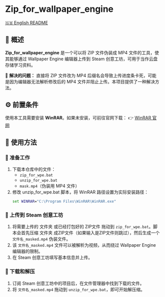 # Zip_for_wallpaper_engine

[🇬🇧 English README](README.md)

## 📌 概述
**Zip_for_wallpaper_engine** 是一个可以将 ZIP 文件伪装成 MP4 文件的工具，使其能够通过 Wallpaper Engine 编辑器上传到 Steam 创意工坊，可用于当作云盘存储学习资料。

🔹 **解决的问题：**
直接将 ZIP 文件改为 MP4 后缀名会导致上传进度条卡死，可能是因为编辑器无法解析修改后的 MP4 文件并阻止上传。本项目提供了一种解决方法。

## ⚙️ 前置条件
使用本工具需要安装 **WinRAR**。如果未安装，可前往官网下载：
👉 [WinRAR 官网](https://www.win-rar.com/)

## 📖 使用方法

### 🔹 准备工作
1. 下载本仓库中的文件：
   - `zip_for_wpe.bat`
   - `unzip_for_wpe.bat`
   - `mask.mp4`（伪装用 MP4 文件）
2. 修改 unzip_for_wpe.bat 脚本，将 WinRAR 路径设置为实际安装路径：
   ```bat
   set WINRAR="C:\Program Files\WinRAR\WinRAR.exe"
   ```

### 🔹 上传到 Steam 创意工坊
1. 将需要上传的 文件夹 或已经打包好的 ZIP文件 拖动到 `zip_for_wpe.bat`。脚本会首先压缩 文件夹 成ZIP文件（如果输入是ZIP文件则跳过），然后生成一个 `文件名_masked.mp4` 伪装文件。
2. 该 `文件名_masked.mp4` 文件可以被解析为视频，从而绕过 Wallpaper Engine 编辑器的限制。
3. 在 Steam 创意工坊填写基本信息并上传。

### 🔹 下载和解压
1. 订阅 Steam 创意工坊中的项目后，在文件管理器中找到下载的文件。
2. 将 `文件名_masked.mp4` 拖动到 `unzip_for_wpe.bat`，即可开始解压缩。
